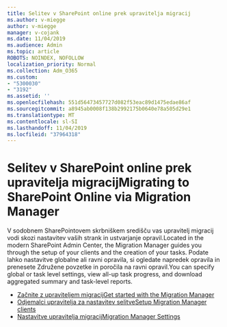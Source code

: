 ```yaml
---
title: Selitev v SharePoint online prek upravitelja migracij
ms.author: v-miegge
author: v-miegge
manager: v-cojank
ms.date: 11/04/2019
ms.audience: Admin
ms.topic: article
ROBOTS: NOINDEX, NOFOLLOW
localization_priority: Normal
ms.collection: Adm_O365
ms.custom:
- "5300030"
- "3192"
ms.assetid: ''
ms.openlocfilehash: 551d56473457727d082f53eac89d1475edae86af
ms.sourcegitcommit: a8945ab0008f138b2992175b0640e78a505d29e1
ms.translationtype: MT
ms.contentlocale: sl-SI
ms.lasthandoff: 11/04/2019
ms.locfileid: "37964318"
---
```

# <a name="migrating-to-sharepoint-online-via-migration-manager"></a><span data-ttu-id="f82fa-102">Selitev v SharePoint online prek upravitelja migracij</span><span class="sxs-lookup"><span data-stu-id="f82fa-102">Migrating to SharePoint Online via Migration Manager</span></span>

<span data-ttu-id="f82fa-103">V sodobnem SharePointovem skrbniškem središču vas upravitelj migracij vodi skozi nastavitev vaših strank in ustvarjanje opravil.</span><span class="sxs-lookup"><span data-stu-id="f82fa-103">Located in the modern SharePoint Admin Center, the Migration Manager guides you through the setup of your clients and the creation of your tasks.</span></span> <span data-ttu-id="f82fa-104">Podate lahko nastavitve globalne ali ravni opravila, si ogledate napredek opravila in prenesete Združene povzetke in poročila na ravni opravil.</span><span class="sxs-lookup"><span data-stu-id="f82fa-104">You can specify global or task level settings, view all-up task progress, and download aggregated summary and task-level reports.</span></span>

* [<span data-ttu-id="f82fa-105">Začnite z upraviteljem migracij</span><span class="sxs-lookup"><span data-stu-id="f82fa-105">Get started with the Migration Manager</span></span>](https://docs.microsoft.com/sharepointmigration/mm-get-started)
* [<span data-ttu-id="f82fa-106">Odjemalci upravitelja za nastavitev selitve</span><span class="sxs-lookup"><span data-stu-id="f82fa-106">Setup Migration Manager clients</span></span>](https://docs.microsoft.com/sharepointmigration/mm-setup-clients)
* [<span data-ttu-id="f82fa-107">Nastavitve upravitelja migracij</span><span class="sxs-lookup"><span data-stu-id="f82fa-107">Migration Manager Settings</span></span>](https://docs.microsoft.com/sharepointmigration/mm-settings)
